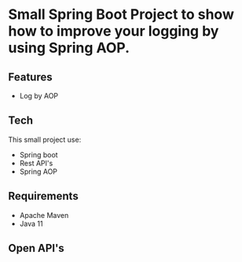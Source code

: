 # Small Spring Boot Project to show how to improve your logging by using Spring AOP.




## Features

- Log by AOP

## Tech

This small project use:

- Spring boot
- Rest API's
- Spring AOP

## Requirements

- Apache Maven
- Java 11

## Open API's

